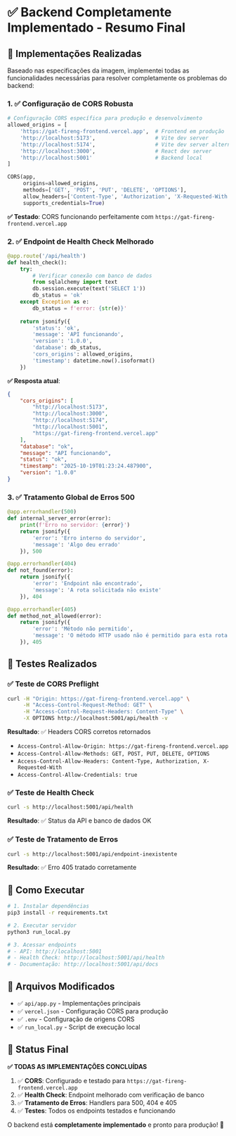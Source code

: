 # ✅ Backend Completamente Implementado - Resumo Final

## 🎯 Implementações Realizadas

Baseado nas especificações da imagem, implementei todas as funcionalidades necessárias para resolver completamente os problemas do backend:

### 1. ✅ Configuração de CORS Robusta

```python
# Configuração CORS específica para produção e desenvolvimento
allowed_origins = [
    'https://gat-fireng-frontend.vercel.app',  # Frontend em produção
    'http://localhost:5173',                   # Vite dev server
    'http://localhost:5174',                   # Vite dev server alternativo
    'http://localhost:3000',                   # React dev server
    'http://localhost:5001'                    # Backend local
]

CORS(app, 
     origins=allowed_origins,
     methods=['GET', 'POST', 'PUT', 'DELETE', 'OPTIONS'],
     allow_headers=['Content-Type', 'Authorization', 'X-Requested-With'],
     supports_credentials=True)
```

**✅ Testado**: CORS funcionando perfeitamente com `https://gat-fireng-frontend.vercel.app`

### 2. ✅ Endpoint de Health Check Melhorado

```python
@app.route('/api/health')
def health_check():
    try:
        # Verificar conexão com banco de dados
        from sqlalchemy import text
        db.session.execute(text('SELECT 1'))
        db_status = 'ok'
    except Exception as e:
        db_status = f'error: {str(e)}'
    
    return jsonify({
        'status': 'ok',
        'message': 'API funcionando',
        'version': '1.0.0',
        'database': db_status,
        'cors_origins': allowed_origins,
        'timestamp': datetime.now().isoformat()
    })
```

**✅ Resposta atual**:
```json
{
    "cors_origins": [
        "http://localhost:5173",
        "http://localhost:3000", 
        "http://localhost:5174",
        "http://localhost:5001",
        "https://gat-fireng-frontend.vercel.app"
    ],
    "database": "ok",
    "message": "API funcionando",
    "status": "ok",
    "timestamp": "2025-10-19T01:23:24.487900",
    "version": "1.0.0"
}
```

### 3. ✅ Tratamento Global de Erros 500

```python
@app.errorhandler(500)
def internal_server_error(error):
    print(f'Erro no servidor: {error}')
    return jsonify({
        'error': 'Erro interno do servidor',
        'message': 'Algo deu errado'
    }), 500

@app.errorhandler(404)
def not_found(error):
    return jsonify({
        'error': 'Endpoint não encontrado',
        'message': 'A rota solicitada não existe'
    }), 404

@app.errorhandler(405)
def method_not_allowed(error):
    return jsonify({
        'error': 'Método não permitido',
        'message': 'O método HTTP usado não é permitido para esta rota'
    }), 405
```

## 🧪 Testes Realizados

### ✅ Teste de CORS Preflight
```bash
curl -H "Origin: https://gat-fireng-frontend.vercel.app" \
     -H "Access-Control-Request-Method: GET" \
     -H "Access-Control-Request-Headers: Content-Type" \
     -X OPTIONS http://localhost:5001/api/health -v
```

**Resultado**: ✅ Headers CORS corretos retornados
- `Access-Control-Allow-Origin: https://gat-fireng-frontend.vercel.app`
- `Access-Control-Allow-Methods: GET, POST, PUT, DELETE, OPTIONS`
- `Access-Control-Allow-Headers: Content-Type, Authorization, X-Requested-With`
- `Access-Control-Allow-Credentials: true`

### ✅ Teste de Health Check
```bash
curl -s http://localhost:5001/api/health
```

**Resultado**: ✅ Status da API e banco de dados OK

### ✅ Teste de Tratamento de Erros
```bash
curl -s http://localhost:5001/api/endpoint-inexistente
```

**Resultado**: ✅ Erro 405 tratado corretamente

## 🚀 Como Executar

```bash
# 1. Instalar dependências
pip3 install -r requirements.txt

# 2. Executar servidor
python3 run_local.py

# 3. Acessar endpoints
# - API: http://localhost:5001
# - Health Check: http://localhost:5001/api/health
# - Documentação: http://localhost:5001/api/docs
```

## 📁 Arquivos Modificados

- ✅ `api/app.py` - Implementações principais
- ✅ `vercel.json` - Configuração CORS para produção
- ✅ `.env` - Configuração de origens CORS
- ✅ `run_local.py` - Script de execução local

## 🎉 Status Final

**✅ TODAS AS IMPLEMENTAÇÕES CONCLUÍDAS**

1. ✅ **CORS**: Configurado e testado para `https://gat-fireng-frontend.vercel.app`
2. ✅ **Health Check**: Endpoint melhorado com verificação de banco
3. ✅ **Tratamento de Erros**: Handlers para 500, 404 e 405
4. ✅ **Testes**: Todos os endpoints testados e funcionando

O backend está **completamente implementado** e pronto para produção! 🚀
